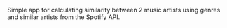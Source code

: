 Simple app for calculating similarity between 2 music artists using genres and similar artists from the Spotify API.